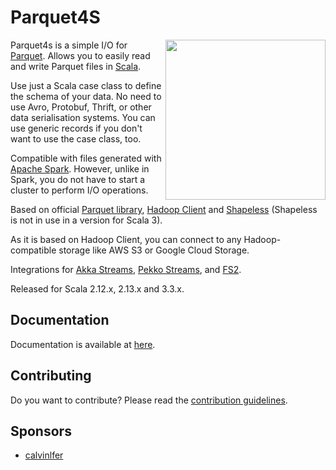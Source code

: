 # Parquet4S

<img align="right" width="256px" height="256px" src="site/src/main/resources/docs/images/features-header.svg"/>

Parquet4s is a simple I/O for [Parquet](https://parquet.apache.org/). Allows you to easily read and write Parquet files in [Scala](https://www.scala-lang.org/).

Use just a Scala case class to define the schema of your data. No need to use Avro, Protobuf, Thrift, or other data serialisation systems. You can use generic records if you don't want to use the case class, too.

Compatible with files generated with [Apache Spark](https://spark.apache.org/). However, unlike in Spark, you do not have to start a cluster to perform I/O operations.

Based on official [Parquet library](https://github.com/apache/parquet-mr), [Hadoop Client](https://github.com/apache/hadoop) and [Shapeless](https://github.com/milessabin/shapeless) (Shapeless is not in use in a version for Scala 3).

As it is based on Hadoop Client, you can connect to any Hadoop-compatible storage like AWS S3 or Google Cloud Storage.

Integrations for [Akka Streams](https://doc.akka.io/docs/akka/current/stream/index.html), [Pekko Streams](https://pekko.apache.org/docs/pekko/current/stream/index.html), and [FS2](https://fs2.io/).

Released for Scala 2.12.x, 2.13.x and 3.3.x.

## Documentation

Documentation is available at [here](https://mjakubowski84.github.io/parquet4s/).

## Contributing

Do you want to contribute? Please read the [contribution guidelines](CONTRIBUTING.md).

## Sponsors

 - [calvinlfer](https://github.com/calvinlfer)
